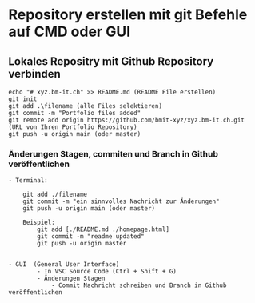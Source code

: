 ﻿# Repository erstellen mit git Befehle auf CMD oder GUI

## Lokales Repositry mit Github Repository verbinden

	echo "# xyz.bm-it.ch" >> README.md (README File erstellen)
	git init
	git add .\filename (alle Files selektieren)
	git commit -m "Portfolio files added"
	git remote add origin https://github.com/bmit-xyz/xyz.bm-it.ch.git (URL von Ihren Portfolio Repository)
	git push -u origin main (oder master)

###  Änderungen Stagen, commiten und Branch in Github veröffentlichen 

	- Terminal:  

		git add ./filename 
		git commit -m "ein sinnvolles Nachricht zur Änderungen"
		git push -u origin main (oder master)
		
		Beispiel: 
			git add [./README.md ./homepage.html]
			git commit -m "readme updated"
			git push -u origin master

	
	- GUI  (General User Interface)
			- In VSC Source Code (Ctrl + Shift + G)
			- Änderungen Stagen
            	- Commit Nachricht schreiben und Branch in Github veröffentlichen
